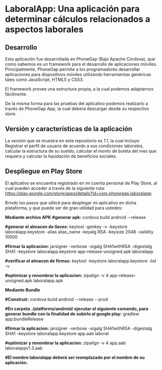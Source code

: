 # LaboralApp: Una aplicación para determinar cálculos relacionados a aspectos laborales

## Desarrollo

Esta aplicación fue desarrollada en PhoneGap (Bajo Apache Córdova), que como sabemos es un framework para el desarrollo de aplicaciones móviles. Principalmente, PhoneGap permite a los programadores desarrollar aplicaciones para dispositivos móviles utilizando herramientas genéricas tales como JavaScript, HTML5 y CSS3.

El framework provee una estructura propia, a la cual podemos adaptarnos fácilmente.

De la misma forma para las pruebas del aplicativo podemos realizarlo a través de PhoneGap App, la cual deberá descargar desde su respectivo store. 

## Versión y características de la aplicación

La versión que se muestra en este repositorio es 1.1, la cual incluye: Registrar el perfil de usuario de acuerdo a sus condiciones laborales, calcular la estructura de su sueldo, calcular el monto de boleta del mes que requiera y calcular la liquidación de beneficios sociales. 

## Despliegue en Play Store

El aplicativo se encuentra registrado en mi cuenta personal de Play Store, al cual pueden acceder a través de la siguiente ruta: 
https://play.google.com/store/apps/details?id=com.phonegap.laboralapp

Brindo los pasos que utilicé para desplegar mi aplicativo en dicha plataforma, y que puede ser de gran utilidad para ustedes:

**Mediante archivo APK**
**#generar apk:**
cordova build android --release

**#generar el almacen de llaves:**
keytool -genkey -v -keystore laboralapp.keystore -alias alias_name -keyalg RSA -keysize 2048 -validity 10000

**#firmar la aplicacion:**
jarsigner -verbose -sigalg SHA1withRSA -digestalg SHA1 -keystore laboralapp.keystore app-release-unsigned.apk laboralapp

**#verificar el almacen de firmas:**
keytool -keystore laboralapp.keystore -list -v

**#optimizar y renombrar la aplicacion:**
zipalign -v 4 app-release-unsigned.apk laboralapp.apk

**Mediante Bundle**

**#Construir:**
cordova build android --release --prod

**#En carpeta ./platforms/android/ ejecutar el siguiente comando, para generar bundle con la finalidad de subirlo al google play:**
gradlew app:bundleRelease

**#firmar la aplicacion:**
jarsigner -verbose -sigalg SHA1withRSA -digestalg SHA1 -keystore laboralapp.keystore app.aab laboral

**#optimizar y renombrar la aplicacion:**
zipalign -v 4 app.aab laboralappv1.3.aab

**#El nombre laboralapp deberá ser reemplazado por el nombre de su aplicación.**
